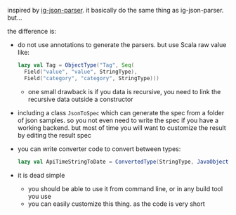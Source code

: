
inspired by [ig-json-parser](https://github.com/Instagram/ig-json-parser). it basically do the same thing as ig-json-parser. but...

the difference is:

* do not use annotations to generate the parsers. but use Scala raw value like:
    ```scala
    lazy val Tag = ObjectType("Tag", Seq(
      Field("value", "value", StringType),
      Field("category", "category", StringType)))
    ```

    * one small drawback is if you data is recursive, you need to link the recursive data outside a constructor

* including a class `JsonToSpec` which can generate the spec from a folder of json samples. so you not even need to write the spec if you have a working backend. but most of time you will want to customize the result by editing the result spec
* you can write converter code to convert between types:

    ```scala
    lazy val ApiTimeStringToDate = ConvertedType(StringType, JavaObjectType("java.util.Date"), "ApiTimeStringToDate", "DateToApiTimeString")
    ```
* it is dead simple
    * you should be able to use it from command line, or in any build tool you use
    * you can easily customize this thing. as the code is very short
